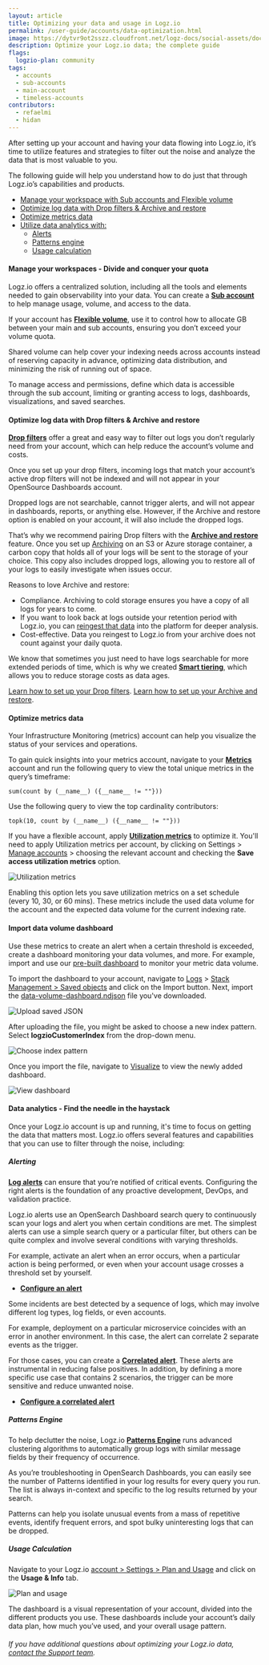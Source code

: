 ```yaml
---
layout: article
title: Optimizing your data and usage in Logz.io
permalink: /user-guide/accounts/data-optimization.html
image: https://dytvr9ot2sszz.cloudfront.net/logz-docs/social-assets/docs-social.jpg
description: Optimize your Logz.io data; the complete guide
flags:
  logzio-plan: community
tags:
  - accounts
  - sub-accounts
  - main-account
  - timeless-accounts
contributors:
  - refaelmi
  - hidan
---
```



After setting up your account and having your data flowing into Logz.io, it’s time to utilize features and strategies to filter out the noise and analyze the data that is most valuable to you.

The following guide will help you understand how to do just that through Logz.io’s capabilities and products. 

* [Manage your workspace with Sub accounts and Flexible volume](/user-guide/accounts/data-optimization.html#manage-your-workspaces---divide-and-conquer-your-quota)
* [Optimize log data with Drop filters & Archive and restore](/user-guide/accounts/data-optimization.html#optimize-log-data-with-drop-filters--archive-and-restore)
* [Optimize metrics data](/user-guide/accounts/data-optimization.html#optimize-metrics-data)
* [Utilize data analytics with:](/user-guide/accounts/data-optimization.html#data-analytics---find-the-needle-in-the-haystack)
  * [Alerts](/user-guide/accounts/data-optimization.html#alerting)
  * [Patterns engine](/user-guide/accounts/data-optimization.html#patterns-engine)
  * [Usage calculation](/user-guide/accounts/data-optimization.html#usage-calculation)

#### Manage your workspaces - Divide and conquer your quota

Logz.io offers a centralized solution, including all the tools and elements needed to gain observability into your data. You can create a **[Sub account](/user-guide/accounts/manage-the-main-account-and-sub-accounts.html#main-vs-sub-account)** to help manage usage, volume, and access to the data.

If your account has **[Flexible volume](/user-guide/accounts/flexible-volume.html)**, use it to control how to allocate GB between your main and sub accounts, ensuring you don’t exceed your volume quota.

Shared volume can help cover your indexing needs across accounts instead of reserving capacity in advance, optimizing data distribution, and minimizing the risk of running out of space.

To manage access and permissions, define which data is accessible through the sub account, limiting or granting access to logs, dashboards, visualizations, and saved searches.

#### Optimize log data with Drop filters & Archive and restore

**[Drop filters](https://docs.logz.io/user-guide/accounts/drop-filters/)** offer a great and easy way to filter out logs you don’t regularly need from your account, which can help reduce the account’s volume and costs.

Once you set up your drop filters, incoming logs that match your account’s active drop filters will not be indexed and will not appear in your OpenSource Dashboards account. 

Dropped logs are not searchable, cannot trigger alerts, and will not appear in dashboards, reports, or anything else. However, if the Archive and restore option is enabled on your account, it will also include the dropped logs.

That’s why we recommend pairing Drop filters with the **[Archive and restore](/user-guide/archive-and-restore/)** feature. Once you set up [Archiving](/user-guide/archive-and-restore/configure-archiving.html) on an S3 or Azure storage container, a carbon copy that holds all of your logs will be sent to the storage of your choice. This copy also includes dropped logs, allowing you to restore all of your logs to easily investigate when issues occur.

Reasons to love Archive and restore:

* Compliance. Archiving to cold storage ensures you have a copy of all logs for years to come.
* If you want to look back at logs outside your retention period with Logz.io, you can [reingest that data](/user-guide/archive-and-restore/restore-archived-logs.html) into the platform for deeper analysis. 
* Cost-effective. Data you reingest to Logz.io from your archive does not count against your daily quota. 

We know that sometimes you just need to have logs searchable for more extended periods of time, which is why we created **[Smart tiering](/user-guide/accounts/smart-tier/)**, which allows you to reduce storage costs as data ages. 

[Learn how to set up your Drop filters](/user-guide/accounts/drop-filters/).
[Learn how to set up your Archive and restore](/user-guide/archive-and-restore/).

#### Optimize metrics data 

Your Infrastructure Monitoring (metrics) account can help you visualize the status of your services and operations.

To gain quick insights into your metrics account, navigate to your **[Metrics](https://app.logz.io/#/dashboard/metrics)** account and run the following query to view the total unique metrics in the query’s timeframe:

`sum(count by (__name__) ({__name__ != ""}))`

Use the following query to view the top cardinality contributors:

`topk(10, count by (__name__) ({__name__ != ""}))`

If you have a flexible account, apply **[Utilization metrics](/user-guide/accounts/manage-account-usage.html#what-are-account-utilization-metrics)** to optimize it. You'll need to apply Utilization metrics per account, by clicking on Settings > [Manage accounts](https://app.logz.io/#/dashboard/settings/manage-accounts) > choosing the relevant account and checking the **Save access utilization metrics** option.

![Utilization metrics](https://dytvr9ot2sszz.cloudfront.net/logz-docs/accounts/utilization--save-account-utilization-metrics.png)

Enabling this option lets you save utilization metrics on a set schedule (every 10, 30, or 60 mins). These metrics include the used data volume for the account and the expected data volume for the current indexing rate.

#### Import data volume dashboard

Use these metrics to create an alert when a certain threshold is exceeded, create a dashboard monitoring your data volumes, and more. For example, import and use our [pre-built dashboard](https://dytvr9ot2sszz.cloudfront.net/logz-docs/accounts/data-volume-dashboard.ndjson) to monitor your metric data volume.

To import the dashboard to your account, navigate to [Logs](https://app.logz.io/#/dashboard/kibana/discover/) > [Stack Management > Saved objects](https://app.logz.io/#/dashboard/kibana/visualize/) and click on the Import button. Next, import the [data-volume-dashboard.ndjson](https://dytvr9ot2sszz.cloudfront.net/logz-docs/accounts/data-volume-dashboard.ndjson) file you've downloaded.

![Upload saved JSON](https://dytvr9ot2sszz.cloudfront.net/logz-docs/accounts/data-optimization/indexedobjects.gif)

After uploading the file, you might be asked to choose a new index pattern. Select **logzioCustomerIndex** from the drop-down menu.

![Choose index pattern](https://dytvr9ot2sszz.cloudfront.net/logz-docs/accounts/data-optimization/import-saved-object.png)

Once you import the file, navigate to [Visualize](https://app.logz.io/#/dashboard/kibana/visualize/) to view the newly added dashboard.

![View dashboard](https://dytvr9ot2sszz.cloudfront.net/logz-docs/accounts/data-optimization/dashboard-visualization.png)

#### Data analytics - Find the needle in the haystack

Once your Logz.io account is up and running, it's time to focus on getting the data that matters most. Logz.io offers several features and capabilities that you can use to filter through the noise, including:

##### Alerting

**[Log alerts](/user-guide/alerts/)** can ensure that you’re notified of critical events. Configuring the right alerts is the foundation of any proactive development, DevOps, and validation practice.

Logz.io alerts use an OpenSearch Dashboard search query to continuously scan your logs and alert you when certain conditions are met. The simplest alerts can use a simple search query or a particular filter, but others can be quite complex and involve several conditions with varying thresholds.

For example, activate an alert when an error occurs, when a particular action is being performed, or even when your account usage crosses a threshold set by yourself.

* **[Configure an alert](https://docs.logz.io/user-guide/alerts/configure-an-alert.html)**


Some incidents are best detected by a sequence of logs, which may involve different log types, log fields, or even accounts.

For example, deployment on a particular microservice coincides with an error in another environment. In this case, the alert can correlate 2 separate events as the trigger.

For those cases, you can create a [**Correlated alert**](https://docs.logz.io/user-guide/alerts/correlated-alert/). These alerts are instrumental in reducing false positives. In addition, by defining a more specific use case that contains 2 scenarios, the trigger can be more sensitive and reduce unwanted noise.

* **[Configure a correlated alert](https://docs.logz.io/user-guide/alerts/correlated-alert/#configuring-a-correlated-alert)**

##### Patterns Engine

To help declutter the noise, Logz.io [**Patterns Engine**](https://docs.logz.io/user-guide/kibana/log-patterns.html) runs advanced clustering algorithms to automatically group logs with similar message fields by their frequency of occurrence.

As you’re troubleshooting in OpenSearch Dashboards, you can easily see the number of Patterns identified in your log results for every query you run. The list is always in-context and specific to the log results returned by your search.

Patterns can help you isolate unusual events from a mass of repetitive events, identify frequent errors, and spot bulky uninteresting logs that can be dropped.

##### Usage Calculation

Navigate to your Logz.io [account > Settings > Plan and Usage](https://app.logz.io/#/dashboard/settings/plan-and-billing/usage) and click on the **Usage & Info** tab. 

![Plan and usage](https://dytvr9ot2sszz.cloudfront.net/logz-docs/accounts/data-optimization/planandusage.png)

The dashboard is a visual representation of your account, divided into the different products you use. These dashboards include your account’s daily data plan, how much you’ve used, and your overall usage pattern.

###### If you have additional questions about optimizing your Logz.io data, [contact the Support team](mailto:help@logz.io).

